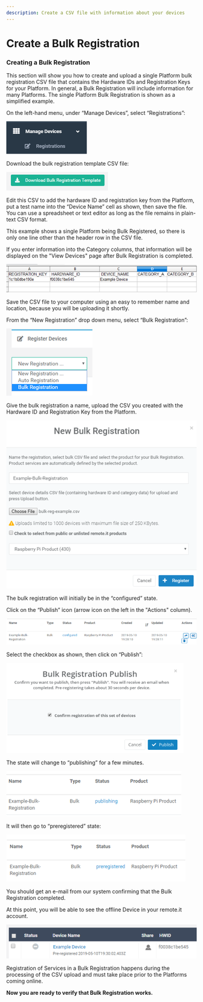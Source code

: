 ```yaml
---
description: Create a CSV file with information about your devices
---
```


# Create a Bulk Registration

### **Creating a Bulk Registration**

This section will show you how to create and upload a single Platform bulk registration CSV file that contains the Hardware IDs and Registration Keys for your Platform.  In general, a Bulk Registration will include information for many Platforms.  The single Platform Bulk Registration is shown as a simplified example.

On the left-hand menu, under “Manage Devices”, select “Registrations”:

![](../../.gitbook/assets/image%20%28225%29.png)

Download the bulk registration template CSV file:

![](../../.gitbook/assets/image%20%28114%29.png)

Edit this CSV to add the hardware ID and registration key from the Platform, put a test name into the “Device Name” cell as shown, then save the file.  You can use a spreadsheet or text editor as long as the file remains in plain-text CSV format.

This example shows a single Platform being Bulk Registered, so there is only one line other than the header row in the CSV file.

If you enter information into the Category columns, that information will be displayed on the "View Devices" page after Bulk Registration is completed.

![](../../.gitbook/assets/image%20%28213%29.png)

Save the CSV file to your computer using an easy to remember name and location, because you will be uploading it shortly.

From the “New Registration” drop down menu, select “Bulk Registration”:

![](../../.gitbook/assets/image%20%2848%29.png)

Give the bulk registration a name, upload the CSV you created with the Hardware ID and Registration Key from the Platform.

![](../../.gitbook/assets/image%20%28191%29.png)

The bulk registration will initially be in the “configured” state.  

Click on the “Publish” icon \(arrow icon on the left in the "Actions" column\).

![](../../.gitbook/assets/image%20%28232%29.png)

Select the checkbox as shown, then click on “Publish”:

![](../../.gitbook/assets/image%20%28126%29.png)

The state will change to “publishing” for a few minutes.

![](../../.gitbook/assets/image%20%28110%29.png)

It will then go to “preregistered” state:

![](../../.gitbook/assets/image%20%28169%29.png)

You should get an e-mail from our system confirming that the Bulk Registration completed.

At this point, you will be able to see the offline Device in your remote.it account.  

![](../../.gitbook/assets/image%20%2893%29.png)

Registration of Services in a Bulk Registration happens during the processing of the CSV upload and must take place prior to the Platforms coming online.

**Now you are ready to verify that Bulk Registration works.**  


